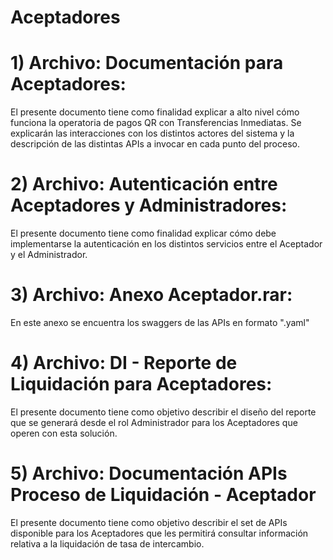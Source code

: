 # Aceptadores

# 1) Archivo: Documentación para Aceptadores:
El presente documento tiene como finalidad explicar a alto nivel cómo funciona la operatoria de pagos QR con Transferencias Inmediatas. Se explicarán las interacciones con los distintos actores del sistema y la descripción de las distintas APIs a invocar en cada punto del proceso.

# 2) Archivo: Autenticación entre Aceptadores y Administradores:
El presente documento tiene como finalidad explicar cómo debe implementarse la autenticación en los distintos servicios entre el Aceptador y el Administrador.

# 3) Archivo: Anexo Aceptador.rar:
En este anexo se encuentra los swaggers de las APIs en formato ".yaml"

# 4) Archivo: DI - Reporte de Liquidación para Aceptadores:
El presente documento tiene como objetivo describir el diseño del reporte que se generará desde el rol Administrador para los Aceptadores que operen con esta solución.

# 5) Archivo: Documentación APIs Proceso de Liquidación - Aceptador
El presente documento tiene como objetivo describir el set de APIs disponible para los Aceptadores que les permitirá consultar información relativa a la liquidación de tasa de intercambio.
